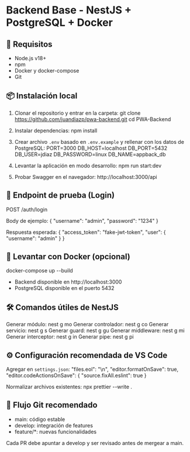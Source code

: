 # Backend Base - NestJS + PostgreSQL + Docker

## 🚀 Requisitos
- Node.js v18+
- npm
- Docker y docker-compose
- Git

## 📦 Instalación local

1. Clonar el repositorio y entrar en la carpeta:
git clone https://github.com/juandiazp/pwa-backend.git
cd PWA-Backend

2. Instalar dependencias:
npm install

3. Crear archivo `.env` basado en `.env.example` y rellenar con los datos de PostgreSQL:
PORT=3000
DB_HOST=localhost
DB_PORT=5432
DB_USER=jdiaz
DB_PASSWORD=linux
DB_NAME=appback_db

4. Levantar la aplicación en modo desarrollo:
npm run start:dev

5. Probar Swagger en el navegador:
http://localhost:3000/api

## 🔑 Endpoint de prueba (Login)

POST /auth/login

Body de ejemplo:
{
  "username": "admin",
  "password": "1234"
}

Respuesta esperada:
{
  "access_token": "fake-jwt-token",
  "user": { "username": "admin" }
}

## 🐳 Levantar con Docker (opcional)

docker-compose up --build

- Backend disponible en http://localhost:3000
- PostgreSQL disponible en el puerto 5432

## 🛠 Comandos útiles de NestJS

Generar módulo: nest g mo <nombre>
Generar controlador: nest g co <nombre>
Generar servicio: nest g s <nombre>
Generar guard: nest g gu <nombre>
Generar middleware: nest g mi <nombre>
Generar interceptor: nest g in <nombre>
Generar pipe: nest g pi <nombre>

## ⚙️ Configuración recomendada de VS Code

Agregar en `settings.json`:
"files.eol": "\n",
"editor.formatOnSave": true,
"editor.codeActionsOnSave": { "source.fixAll.eslint": true }

Normalizar archivos existentes:
npx prettier --write .

## 🌳 Flujo Git recomendado

- main: código estable
- develop: integración de features
- feature/*: nuevas funcionalidades

Cada PR debe apuntar a develop y ser revisado antes de mergear a main.
